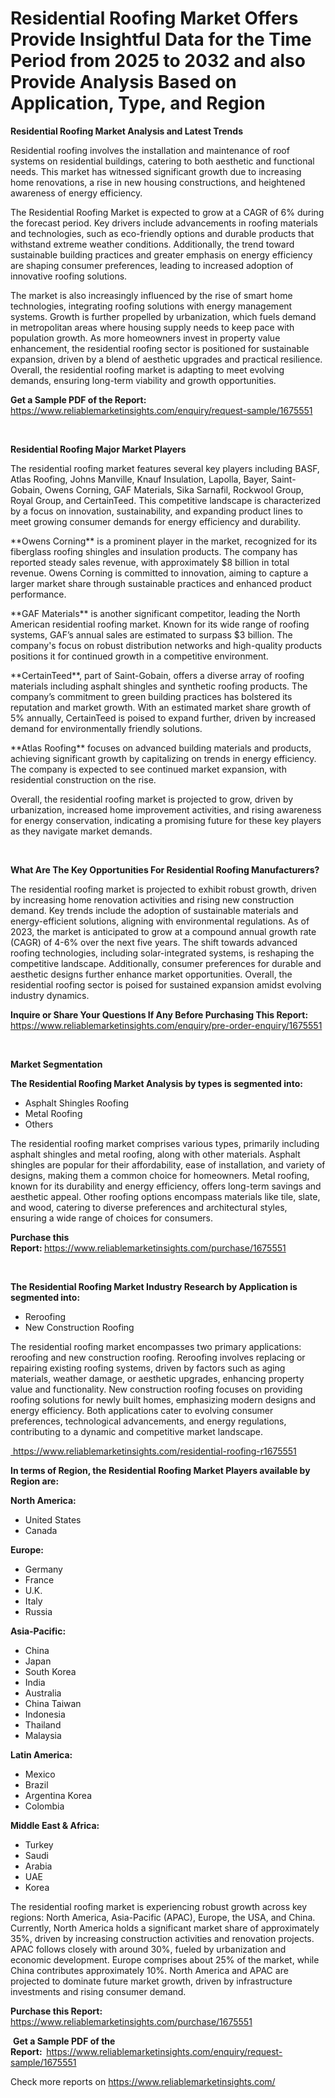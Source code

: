 <p><h1>Residential Roofing Market Offers Provide Insightful Data for the Time Period from 2025 to 2032 and also Provide Analysis Based on Application, Type, and Region</h1></p><p><strong>Residential Roofing Market Analysis and Latest Trends</strong></p>
<p><p>Residential roofing involves the installation and maintenance of roof systems on residential buildings, catering to both aesthetic and functional needs. This market has witnessed significant growth due to increasing home renovations, a rise in new housing constructions, and heightened awareness of energy efficiency. </p><p>The Residential Roofing Market is expected to grow at a CAGR of 6% during the forecast period. Key drivers include advancements in roofing materials and technologies, such as eco-friendly options and durable products that withstand extreme weather conditions. Additionally, the trend toward sustainable building practices and greater emphasis on energy efficiency are shaping consumer preferences, leading to increased adoption of innovative roofing solutions.</p><p>The market is also increasingly influenced by the rise of smart home technologies, integrating roofing solutions with energy management systems. Growth is further propelled by urbanization, which fuels demand in metropolitan areas where housing supply needs to keep pace with population growth. As more homeowners invest in property value enhancement, the residential roofing sector is positioned for sustainable expansion, driven by a blend of aesthetic upgrades and practical resilience. Overall, the residential roofing market is adapting to meet evolving demands, ensuring long-term viability and growth opportunities.</p></p>
<p><strong>Get a Sample PDF of the Report:&nbsp;</strong> <a href="https://www.reliablemarketinsights.com/enquiry/request-sample/1675551?utm_campaign=2606&utm_medium=2&utm_source=Github&utm_content=ia&utm_term=31032025&utm_id=residential-roofing">https://www.reliablemarketinsights.com/enquiry/request-sample/1675551</a></p>
<p>&nbsp;</p>
<p><strong>Residential Roofing Major Market Players</strong></p>
<p><p>The residential roofing market features several key players including BASF, Atlas Roofing, Johns Manville, Knauf Insulation, Lapolla, Bayer, Saint-Gobain, Owens Corning, GAF Materials, Sika Sarnafil, Rockwool Group, Royal Group, and CertainTeed. This competitive landscape is characterized by a focus on innovation, sustainability, and expanding product lines to meet growing consumer demands for energy efficiency and durability.</p><p>**Owens Corning** is a prominent player in the market, recognized for its fiberglass roofing shingles and insulation products. The company has reported steady sales revenue, with approximately $8 billion in total revenue. Owens Corning is committed to innovation, aiming to capture a larger market share through sustainable practices and enhanced product performance.</p><p>**GAF Materials** is another significant competitor, leading the North American residential roofing market. Known for its wide range of roofing systems, GAF’s annual sales are estimated to surpass $3 billion. The company's focus on robust distribution networks and high-quality products positions it for continued growth in a competitive environment.</p><p>**CertainTeed**, part of Saint-Gobain, offers a diverse array of roofing materials including asphalt shingles and synthetic roofing products. The company’s commitment to green building practices has bolstered its reputation and market growth. With an estimated market share growth of 5% annually, CertainTeed is poised to expand further, driven by increased demand for environmentally friendly solutions.</p><p>**Atlas Roofing** focuses on advanced building materials and products, achieving significant growth by capitalizing on trends in energy efficiency. The company is expected to see continued market expansion, with residential construction on the rise.</p><p>Overall, the residential roofing market is projected to grow, driven by urbanization, increased home improvement activities, and rising awareness for energy conservation, indicating a promising future for these key players as they navigate market demands.</p></p>
<p>&nbsp;</p>
<p><strong>What Are The Key Opportunities For Residential Roofing Manufacturers?</strong></p>
<p><p>The residential roofing market is projected to exhibit robust growth, driven by increasing home renovation activities and rising new construction demand. Key trends include the adoption of sustainable materials and energy-efficient solutions, aligning with environmental regulations. As of 2023, the market is anticipated to grow at a compound annual growth rate (CAGR) of 4-6% over the next five years. The shift towards advanced roofing technologies, including solar-integrated systems, is reshaping the competitive landscape. Additionally, consumer preferences for durable and aesthetic designs further enhance market opportunities. Overall, the residential roofing sector is poised for sustained expansion amidst evolving industry dynamics.</p></p>
<p><strong>Inquire or Share Your Questions If Any Before Purchasing This Report:</strong> <a href="https://www.reliablemarketinsights.com/enquiry/pre-order-enquiry/1675551?utm_campaign=2606&utm_medium=2&utm_source=Github&utm_content=ia&utm_term=31032025&utm_id=residential-roofing">https://www.reliablemarketinsights.com/enquiry/pre-order-enquiry/1675551</a></p>
<p>&nbsp;</p>
<p><strong>Market Segmentation</strong></p>
<p><strong>The Residential Roofing Market Analysis by types is segmented into:</strong></p>
<p><ul><li>Asphalt Shingles Roofing</li><li>Metal Roofing</li><li>Others</li></ul></p>
<p><p>The residential roofing market comprises various types, primarily including asphalt shingles and metal roofing, along with other materials. Asphalt shingles are popular for their affordability, ease of installation, and variety of designs, making them a common choice for homeowners. Metal roofing, known for its durability and energy efficiency, offers long-term savings and aesthetic appeal. Other roofing options encompass materials like tile, slate, and wood, catering to diverse preferences and architectural styles, ensuring a wide range of choices for consumers.</p></p>
<p><strong>Purchase this Report:&nbsp;</strong><a href="https://www.reliablemarketinsights.com/purchase/1675551?utm_campaign=2606&utm_medium=2&utm_source=Github&utm_content=ia&utm_term=31032025&utm_id=residential-roofing">https://www.reliablemarketinsights.com/purchase/1675551</a></p>
<p>&nbsp;</p>
<p><strong>The Residential Roofing Market Industry Research by Application is segmented into:</strong></p>
<p><ul><li>Reroofing</li><li>New Construction Roofing</li></ul></p>
<p><p>The residential roofing market encompasses two primary applications: reroofing and new construction roofing. Reroofing involves replacing or repairing existing roofing systems, driven by factors such as aging materials, weather damage, or aesthetic upgrades, enhancing property value and functionality. New construction roofing focuses on providing roofing solutions for newly built homes, emphasizing modern designs and energy efficiency. Both applications cater to evolving consumer preferences, technological advancements, and energy regulations, contributing to a dynamic and competitive market landscape.</p></p>
<p><a href="https://www.reliablemarketinsights.com/residential-roofing-r1675551?utm_campaign=2606&utm_medium=2&utm_source=Github&utm_content=ia&utm_term=31032025&utm_id=residential-roofing">&nbsp;https://www.reliablemarketinsights.com/residential-roofing-r1675551</a></p>
<p><strong>In terms of Region, the Residential Roofing Market Players available by Region are:</strong></p>
<p>
    <p> <strong> North America: </strong>
        <ul>
            <li>United States</li>
            <li>Canada</li>
        </ul>
        </p> 
    <p> <strong> Europe: </strong>
        <ul>
            <li>Germany</li>
            <li>France</li>
            <li>U.K.</li>
            <li>Italy</li>
            <li>Russia</li>
        </ul>
        </p> 
    <p> <strong> Asia-Pacific: </strong>
        <ul>
            <li>China</li>
            <li>Japan</li>
            <li>South Korea</li>
            <li>India</li>
            <li>Australia</li>
            <li>China Taiwan</li>
            <li>Indonesia</li>
            <li>Thailand</li>
            <li>Malaysia</li>
        </ul>
        </p> 
    <p> <strong> Latin America: </strong>
        <ul>
            <li>Mexico</li>
            <li>Brazil</li>
            <li>Argentina Korea</li>
            <li>Colombia</li>
        </ul>
        </p> 
    <p> <strong> Middle East & Africa: </strong>
        <ul>
            <li>Turkey</li>
            <li>Saudi</li>
            <li>Arabia</li>
            <li>UAE</li>
            <li>Korea</li>
        </ul>
    </p>
    </p>
<p><p>The residential roofing market is experiencing robust growth across key regions: North America, Asia-Pacific (APAC), Europe, the USA, and China. Currently, North America holds a significant market share of approximately 35%, driven by increasing construction activities and renovation projects. APAC follows closely with around 30%, fueled by urbanization and economic development. Europe comprises about 25% of the market, while China contributes approximately 10%. North America and APAC are projected to dominate future market growth, driven by infrastructure investments and rising consumer demand.</p></p>
<p><strong>Purchase this Report: </strong><a href="https://www.reliablemarketinsights.com/purchase/1675551?utm_campaign=2606&utm_medium=2&utm_source=Github&utm_content=ia&utm_term=31032025&utm_id=residential-roofing">https://www.reliablemarketinsights.com/purchase/1675551</a></p>
<p>&nbsp;<strong>Get a Sample PDF of the Report:&nbsp;&nbsp;</strong><a href="https://www.reliablemarketinsights.com/enquiry/request-sample/1675551?utm_campaign=2606&utm_medium=2&utm_source=Github&utm_content=ia&utm_term=31032025&utm_id=residential-roofing">https://www.reliablemarketinsights.com/enquiry/request-sample/1675551</a></p>
<p><strong></strong></p>
<p>Check more reports on <a href="https://www.reliablemarketinsights.com/?utm_campaign=2606&utm_medium=2&utm_source=Github&utm_content=ia&utm_term=31032025&utm_id=residential-roofing">https://www.reliablemarketinsights.com/</a></p>
